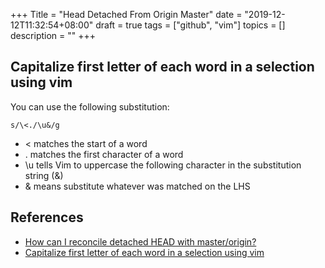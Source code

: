 +++
Title = "Head Detached From Origin Master"
date = "2019-12-12T11:32:54+08:00"
draft = true
tags = ["github", "vim"]
topics = []
description = ""
+++


## Capitalize first letter of each word in a selection using vim

You can use the following substitution:

```
s/\<./\u&/g
```
* \< matches the start of a word
* . matches the first character of a word
* \u tells Vim to uppercase the following character in the substitution string (&)
* & means substitute whatever was matched on the LHS

## References

* [How can I reconcile detached HEAD with master/origin?](https://stackoverflow.com/questions/5772192/how-can-i-reconcile-detached-head-with-master-origin)
* [Capitalize first letter of each word in a selection using vim](https://stackoverflow.com/questions/17440659/capitalize-first-letter-of-each-word-in-a-selection-using-vim)

